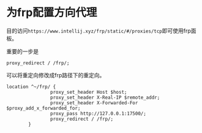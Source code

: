# 为frp配置方向代理


目的访问`https://www.intellij.xyz/frp/static/#/proxies/tcp`即可使用frp面板。


重要的一步是
```
proxy_redirect / /frp/;  
```
可以将重定向修改成frp路径下的重定向。

```text
location ^~/frp/ {
                proxy_set_header Host $host;
                proxy_set_header X-Real-IP $remote_addr;
                proxy_set_header X-Forwarded-For $proxy_add_x_forwarded_for;
                proxy_pass http://127.0.0.1:17500/;
                proxy_redirect / /frp/;
        }
```
